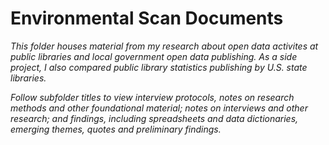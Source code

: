 #  Environmental Scan Documents

*This folder houses material from my research about open data activites at public libraries and local government open data publishing. As a side project, I also compared public library statistics publishing by U.S. state libraries.*

*Follow subfolder titles to view interview protocols, notes on research methods and other foundational material; notes on interviews and other research; and findings, including spreadsheets and data dictionaries, emerging themes, quotes and preliminary findings.*

